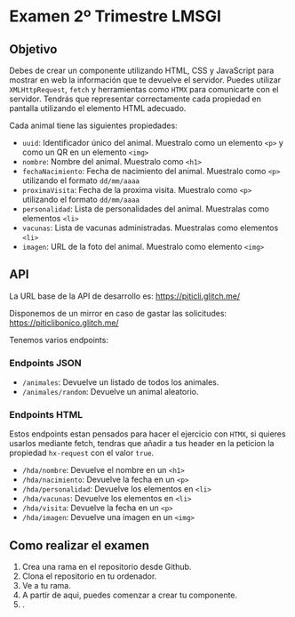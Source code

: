 # Examen 2º Trimestre LMSGI

## Objetivo

Debes de crear un componente utilizando HTML, CSS y JavaScript para mostrar en web la información que te devuelve el servidor. Puedes utilizar `XMLHttpRequest`, `fetch` y herramientas como `HTMX` para comunicarte con el servidor. Tendrás que representar correctamente cada propiedad en pantalla utilizando el elemento HTML adecuado.

Cada animal tiene las siguientes propiedades:
- `uuid`: Identificador único del animal. Muestralo como un elemento `<p>` y como un QR en un elemento `<img>`
- `nombre`: Nombre del animal. Muestralo como `<h1>`
- `fechaNacimiento`: Fecha de nacimiento del animal. Muestralo como `<p>` utilizando el formato `dd/mm/aaaa`
- `proximaVisita`: Fecha de la proxima visita. Muestralo como `<p>` utilizando el formato `dd/mm/aaaa`
- `personalidad`: Lista de personalidades del animal. Muestralas como elementos `<li>`
- `vacunas`: Lista de vacunas administradas. Muestralas como elementos `<li>`
- `imagen`: URL de la foto del animal. Muestralo como elemento `<img>`

## API

La URL base de la API de desarrollo es: https://piticli.glitch.me/

Disponemos de un mirror en caso de gastar las solicitudes: https://piticlibonico.glitch.me/

Tenemos varios endpoints:

### Endpoints JSON

- `/animales`: Devuelve un listado de todos los animales.
- `/animales/random`: Devuelve un animal aleatorio.

### Endpoints HTML

Estos endpoints estan pensados para hacer el ejercicio con `HTMX`, si quieres usarlos mediante fetch, tendras que añadir a tus header en la peticion la propiedad `hx-request` con el valor `true`.

- `/hda/nombre`: Devuelve el nombre en un `<h1>`
- `/hda/nacimiento`: Devuelve la fecha en un `<p>`
- `/hda/personalidad`: Devuelve los elementos en `<li>`
- `/hda/vacunas`: Devuelve los elementos en `<li>`
- `/hda/visita`: Devuelve la fecha en un `<p>`
- `/hda/imagen`: Devuelve una imagen en un `<img>`

## Como realizar el examen

1. Crea una rama en el repositorio desde Github.
2. Clona el repositorio en tu ordenador.
3. Ve a tu rama.
4. A partir de aqui, puedes comenzar a crear tu componente.
5. .